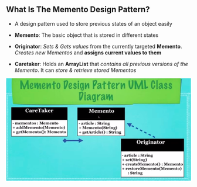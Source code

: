 ## What Is The Memento Design Pattern?

* A design pattern used to store previous states of an object easily

* **Memento**: The basic object that is stored in different states

* **Originator**: _Sets & Gets values_ from the currently targeted
  **Memento**. _Creates new Mementos_ and **assigns current values to them**

* **Caretaker**: Holds an **ArrayList** that _contains all previous
  versions of the Memento_. It can _store & retrieve stored Mementos_

![Memento_Design_Pattern_UML_Diagram](res/Memento-Design-Pattern-UML-Diagram.png)

